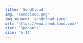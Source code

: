 ```yaml
---
title: 'SendCloud'
img: 'sendcloud.png'
img_square: 'sendcloud.jpeg'
url: 'https://www.sendcloud.com/'
tier: 'Sponsors'
size: 'h-12'
---
```

